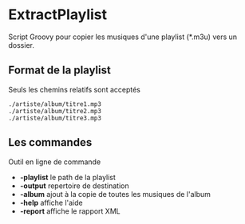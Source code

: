 # ExtractPlaylist

Script Groovy pour copier les musiques d'une playlist (*.m3u) vers un dossier.

## Format de la playlist
Seuls les chemins relatifs sont acceptés
```
./artiste/album/titre1.mp3
./artiste/album/titre2.mp3
./artiste/album/titre3.mp3
```

## Les commandes
Outil en ligne de commande
- __-playlist__ le path de la playlist
- __-output__ repertoire de destination
- __-album__ ajout à la copie de toutes les musiques de l'album
- __-help__ affiche l'aide
- __-report__ affiche le rapport XML
